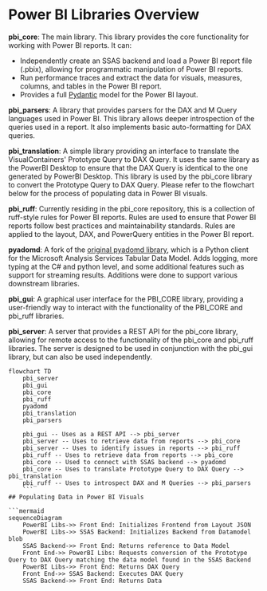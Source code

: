 # Power BI Libraries Overview

**pbi_core**: The main library. This library provides the core functionality for working with Power BI reports. It can:
- Independently create an SSAS backend and load a Power BI report file (.pbix), allowing for programmatic manipulation of Power BI reports.
- Run performance traces and extract the data for visuals, measures, columns, and tables in the Power BI report.
- Provides a full [Pydantic](https://docs.pydantic.dev/latest/) model for the Power BI layout. 

**pbi_parsers**: A library that provides parsers for the DAX and M Query languages used in Power BI. This library allows deeper introspection of the queries used in a report. It also implements basic auto-formatting for DAX queries.

**pbi_translation**: A simple library providing an interface to translate the VisualContainers' Prototype Query to DAX Query. It uses the same library as the PowerBI Desktop to ensure that the DAX Query is identical to the one generated by PowerBI Desktop. This library is used by the pbi_core library to convert the Prototype Query to DAX Query. Please refer to the flowchart below for the process of populating data in Power BI visuals.

**pbi_ruff**: Currently residing in the pbi_core repository, this is a collection of ruff-style rules for Power BI reports. Rules are used to ensure that Power BI reports follow best practices and maintainability standards. Rules are applied to the layout, DAX, and PowerQuery entities in the Power BI report.

**pyadomd**: A fork of the [original pyadomd library](https://github.com/S-C-O-U-T/Pyadomd), which is a Python client for the Microsoft Analysis Services Tabular Data Model. Adds logging, more typing at the C# and python level, and some additional features such as support for streaming results. Additions were done to support various downstream libraries.

**pbi_gui**: A graphical user interface for the PBI_CORE library, providing a user-friendly way to interact with the functionality of the PBI_CORE and pbi_ruff libraries. 

**pbi_server**: A server that provides a REST API for the pbi_core library, allowing for remote access to the functionality of the pbi_core and pbi_ruff libraries. The server is designed to be used in conjunction with the pbi_gui library, but can also be used independently.

```mermaid
flowchart TD
    pbi_server
    pbi_gui
    pbi_core
    pbi_ruff
    pyadomd
    pbi_translation
    pbi_parsers

    pbi_gui -- Uses as a REST API --> pbi_server
    pbi_server -- Uses to retrieve data from reports --> pbi_core
    pbi_server -- Uses to identify issues in reports --> pbi_ruff
    pbi_ruff -- Uses to retrieve data from reports --> pbi_core
    pbi_core -- Used to connect with SSAS backend --> pyadomd
    pbi_core -- Uses to translate Prototype Query to DAX Query --> pbi_translation
    pbi_ruff -- Uses to introspect DAX and M Queries --> pbi_parsers
    ```
## Populating Data in Power BI Visuals

```mermaid
sequenceDiagram
    PowerBI Libs->> Front End: Initializes Frontend from Layout JSON
    PowerBI Libs->> SSAS Backend: Initializes Backend from Datamodel blob
    SSAS Backend->> Front End: Returns reference to Data Model
    Front End->> PowerBI Libs: Requests conversion of the Prototype Query to DAX Query matching the data model found in the SSAS Backend
    PowerBI Libs->> Front End: Returns DAX Query
    Front End->> SSAS Backend: Executes DAX Query
    SSAS Backend->> Front End: Returns Data
```